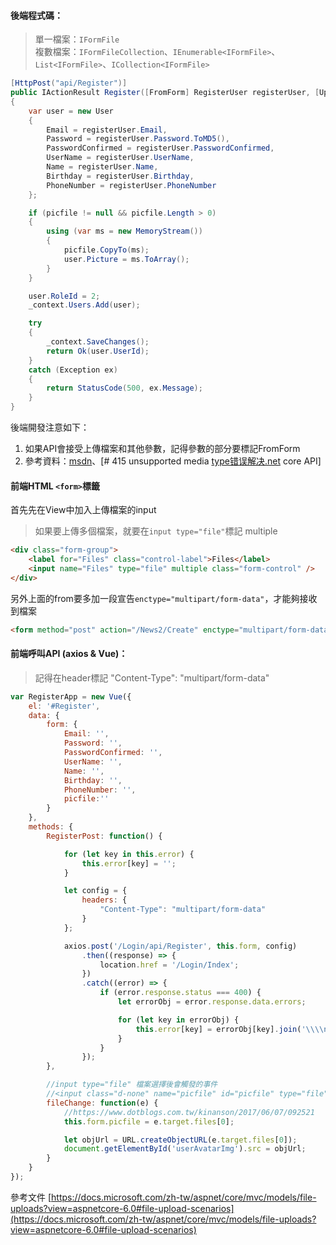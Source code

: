 
#### 後端程式碼：
> 單一檔案：`IFormFile`   
   複數檔案：`IFormFileCollection`、`IEnumerable<IFormFile>`、`List<IFormFile>`、`ICollection<IFormFile>`

```csharp
[HttpPost("api/Register")]
public IActionResult Register([FromForm] RegisterUser registerUser, [UploadFileValid] IFormFile? picfile)
{
	var user = new User
	{
		Email = registerUser.Email,
		Password = registerUser.Password.ToMD5(),
		PasswordConfirmed = registerUser.PasswordConfirmed,
		UserName = registerUser.UserName,
		Name = registerUser.Name,
		Birthday = registerUser.Birthday,
		PhoneNumber = registerUser.PhoneNumber
	};

	if (picfile != null && picfile.Length > 0)
	{
		using (var ms = new MemoryStream())
		{
			picfile.CopyTo(ms);
			user.Picture = ms.ToArray();
		}
	}

	user.RoleId = 2;
	_context.Users.Add(user);

	try
	{
		_context.SaveChanges();
		return Ok(user.UserId);
	}
	catch (Exception ex)
	{
		return StatusCode(500, ex.Message);
	}
}

```

後端開發注意如下：
1. 如果API會接受上傳檔案和其他參數，記得參數的部分要標記FromForm
2. 參考資料：[msdn](https://docs.microsoft.com/zh-tw/aspnet/core/mvc/models/file-uploads?view=aspnetcore-6.0#file-upload-scenarios)、[# 415 unsupported media [type错误解决.net](http://xn--type-y38f2980a18ch6y.net/) core API]

#### 前端HTML `<form>`標籤
首先先在View中加入上傳檔案的input
> 如果要上傳多個檔案，就要在`input type="file"`標記 multiple
```html
<div class="form-group">
    <label for="Files" class="control-label">Files</label>
    <input name="Files" type="file" multiple class="form-control" />
</div>
```

另外上面的from要多加一段宣告`enctype="multipart/form-data"`，才能夠接收到檔案
```html
<form method="post" action="/News2/Create" enctype="multipart/form-data">
```

#### 前端呼叫API (axios & Vue)：
> 記得在header標記 "Content-Type": "multipart/form-data"
```jsx
var RegisterApp = new Vue({
	el: '#Register',
	data: {
		form: {
			Email: '',
			Password: '',
			PasswordConfirmed: '',
			UserName: '',
			Name: '',
			Birthday: '',
			PhoneNumber: '',
			picfile:''
		}
	},
	methods: {
		RegisterPost: function() {

			for (let key in this.error) {
				this.error[key] = '';
			}

			let config = {
				headers: {
					"Content-Type": "multipart/form-data"
				}
			};

			axios.post('/Login/api/Register', this.form, config)
				.then((response) => {
					location.href = '/Login/Index';
				})
				.catch((error) => {
					if (error.response.status === 400) {
						let errorObj = error.response.data.errors;

						for (let key in errorObj) {
							this.error[key] = errorObj[key].join('\\\\n');
						}
					}
				});
		},

		//input type="file" 檔案選擇後會觸發的事件
		//<input class="d-none" name="picfile" id="picfile" type="file" v-on:change="fileChange">
		fileChange: function(e) {
			//https://www.dotblogs.com.tw/kinanson/2017/06/07/092521
			this.form.picfile = e.target.files[0];

			let objUrl = URL.createObjectURL(e.target.files[0]);
			document.getElementById('userAvatarImg').src = objUrl;
		}
	}
});

```

參考文件 [https://docs.microsoft.com/zh-tw/aspnet/core/mvc/models/file-uploads?view=aspnetcore-6.0#file-upload-scenarios](https://docs.microsoft.com/zh-tw/aspnet/core/mvc/models/file-uploads?view=aspnetcore-6.0#file-upload-scenarios)